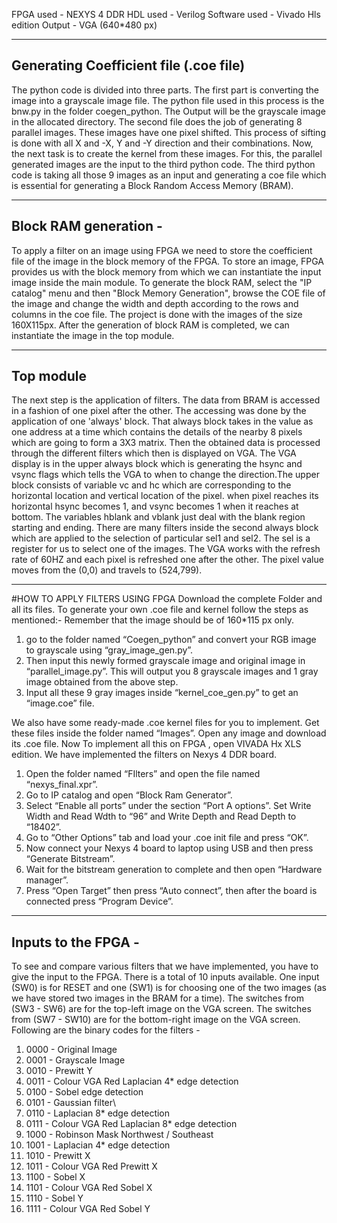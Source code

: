 FPGA used - NEXYS 4 DDR
HDL used - Verilog 
Software used - Vivado Hls edition
Output - VGA (640*480 px)
- - - -
## Generating Coefficient file (.coe file)
The python code is divided into three parts. The first part is converting the image into a grayscale image file. The python file used in this process is the bnw.py in the folder coegen_python. The Output will be the grayscale image in the allocated directory. The second file does the job of generating 8 parallel images. These images have one pixel shifted. This process of sifting is done with all X and -X, Y and -Y direction and their combinations. Now, the next task is to create the kernel from these images. For this, the parallel generated images are the input to the third python code. The third python code is taking all those 9 images as an input and generating a coe file which is essential for generating a Block Random Access Memory (BRAM). 
- - - -
## Block RAM generation -
To apply a filter on an image using FPGA we need to store the coefficient file of the image in the block memory of the FPGA. To store an image, FPGA provides us with the block memory from which we can instantiate the input image inside the main module. To generate the block RAM, select the "IP catalog" menu and then "Block Memory Generation", browse the COE file of the image and change the width and depth according to the rows and columns in the coe file. The project is done with the images of the size 160X115px.
After the generation of block RAM is completed, we can instantiate the image in the top module.
- - - -
## Top module
The next step is the application of filters. The data from BRAM is accessed in a fashion of one pixel after the other. The accessing was done by the application of one 'always' block. That always block takes in the value as one address at a time which contains the details of the nearby 8 pixels which are going to form a 3X3 matrix. Then the obtained data is processed through the different filters which then is displayed on VGA. The VGA display is in the upper always block which is generating the hsync and vsync flags which tells the VGA to when to change the direction.The upper block consists of variable vc and hc which are corresponding to the horizontal location and vertical location of the pixel. when pixel reaches its horizontal hsync becomes 1, and vsync becomes 1 when it reaches at bottom. The variables hblank and vblank just deal with the blank region starting and ending. 
There are many filters inside the second always block which are applied to the selection of particular sel1 and sel2. The sel is a register for us to select one of the images. The VGA works with the refresh rate of 60HZ and each pixel is refreshed one after the other. The pixel value moves from the (0,0) and travels to (524,799).

- - - -
#HOW TO APPLY FILTERS USING FPGA 
Download the complete Folder and all its files. 
To generate your own .coe file and kernel follow the steps as mentioned:- 
Remember that the image should be of 160*115 px only.
1.	 go to the folder named “Coegen_python” and convert your RGB image to grayscale using “gray_image_gen.py”. 
2.	Then input this newly formed grayscale image and original image in “parallel_image.py”. This will output you 8 grayscale images and 1 gray image obtained from the above step. 
3.	Input all these 9 gray images inside “kernel_coe_gen.py” to get an “image.coe” file.  

We also have some ready-made .coe kernel files for you to implement. Get these files inside the folder named “Images”. Open any image and download its .coe file. 
Now To implement all this on FPGA , open VIVADA Hx XLS edition. We have implemented the filters on Nexys 4 DDR board. 
1.	Open the folder named “FIlters” and open the file named “nexys_final.xpr”. 
2.	Go to IP catalog and open “Block Ram Generator”.
3.	Select “Enable all ports” under the section “Port A options”. Set Write Width and Read Wdth to “96” and Write Depth and Read Depth to “18402”. 
4.	Go to “Other Options” tab and load your .coe init file and press “OK”. 
5.	Now connect your Nexys 4 board to laptop using USB and then press “Generate Bitstream”. 
6.	Wait for the bitstream generation to complete and then open “Hardware manager”. 
7.	Press “Open Target” then press “Auto connect”, then after the board is connected press “Program Device”. 

- - - -
## Inputs to the FPGA - 

To see and compare various filters that we have implemented, you have to give the input to the FPGA. There is a total of 10 inputs available. One input (SW0) is for RESET and one (SW1) is for choosing one of the two images (as we have stored two images in the BRAM for a time). The switches from (SW3 - SW6) are for the top-left image on the VGA screen. The switches from (SW7 - SW10) are for the bottom-right image on the VGA screen. Following are the binary codes for the filters -  

1.	0000 - Original Image
2.	0001 - Grayscale Image
3.	0010 - Prewitt Y
4.	0011 - Colour VGA Red Laplacian 4* edge detection
5.	0100 - Sobel edge detection
6.	0101 - Gaussian filter\
7.	0110 - Laplacian 8* edge detection
8.	0111 - Colour VGA Red Laplacian 8* edge detection
9.	1000 - Robinson Mask Northwest / Southeast
10.	1001 - Laplacian 4* edge detection
11.	1010 - Prewitt X
12.	1011 - Colour VGA Red Prewitt X
13.	1100 - Sobel X
14.	1101 - Colour VGA Red Sobel X
15.	1110 - Sobel Y
16.	1111 - Colour VGA Red Sobel Y 
